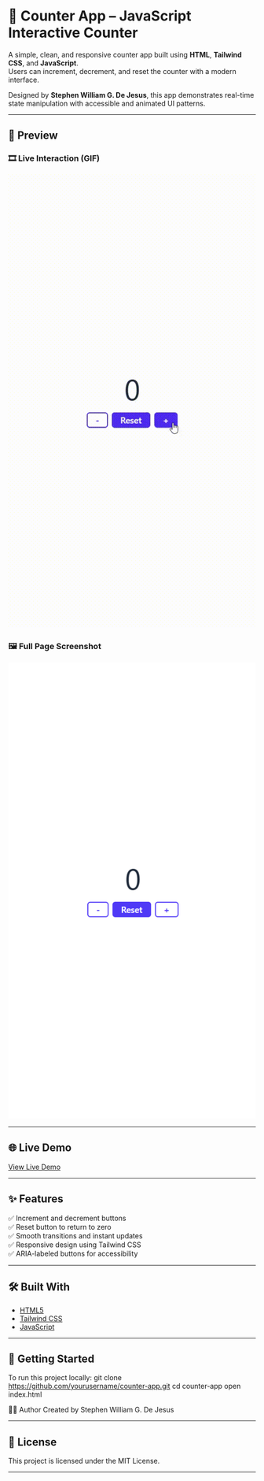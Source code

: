 # 🔢 Counter App – JavaScript Interactive Counter

A simple, clean, and responsive counter app built using **HTML**, **Tailwind CSS**, and **JavaScript**.  
Users can increment, decrement, and reset the counter with a modern interface.

Designed by **Stephen William G. De Jesus**, this app demonstrates real-time state manipulation with accessible and animated UI patterns.

---

## 📸 Preview

### 🎞️ Live Interaction (GIF)  
![Counter App Animation](images/demo.gif)

### 🖼️ Full Page Screenshot  
![Counter App Screenshot](images/demo.png)

---

## 🌐 Live Demo

[View Live Demo](https://bogiiiie.github.io/01-javascript-program-counter/)

---

## ✨ Features

✅ Increment and decrement buttons  
✅ Reset button to return to zero  
✅ Smooth transitions and instant updates  
✅ Responsive design using Tailwind CSS  
✅ ARIA-labeled buttons for accessibility

---

## 🛠️ Built With

- [HTML5](https://developer.mozilla.org/en-US/docs/Web/Guide/HTML/HTML5)  
- [Tailwind CSS](https://tailwindcss.com/)  
- [JavaScript](https://developer.mozilla.org/en-US/docs/Web/JavaScript)

---

## 🚀 Getting Started

To run this project locally:
git clone https://github.com/yourusername/counter-app.git
cd counter-app
open index.html

👨‍💻 Author
Created by Stephen William G. De Jesus

---

## 📄 License
This project is licensed under the MIT License.

---
